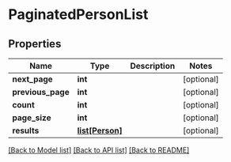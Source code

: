# PaginatedPersonList

## Properties
Name | Type | Description | Notes
------------ | ------------- | ------------- | -------------
**next_page** | **int** |  | [optional] 
**previous_page** | **int** |  | [optional] 
**count** | **int** |  | [optional] 
**page_size** | **int** |  | [optional] 
**results** | [**list[Person]**](Person.md) |  | [optional] 

[[Back to Model list]](../README.md#documentation-for-models) [[Back to API list]](../README.md#documentation-for-api-endpoints) [[Back to README]](../README.md)


